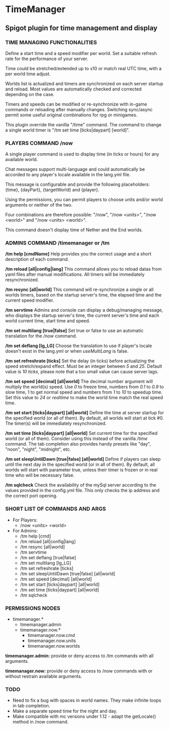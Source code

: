 # TimeManager

## Spigot plugin for time management and display


### TIME MANAGING FUNCTIONALITIES
Define a start time and a speed modifier per world. Set a suitable refresh rate for the performance of your server.

Time could be stretched/extended up to x10 or match real UTC time, with a per world time adjust.

Worlds list is actualized and timers are synchronized on each server startup and reload. Most values are automatically checked and corrected depending on the case.

Timers and speeds can be modified or re-synchronize with in-game commands or reloading after manually changes. Switching sync/async permit some useful original combinations for rpg or minigames.

This plugin override the vanilla "/time" command. The command to change a single world timer is "/tm set time \[ticks|daypart] \[world]".


### PLAYERS COMMAND /now <units> <world>
A single player command is used to display time (in ticks or hours) for any available world.

Chat messages support multi-language and could automatically be accorded to any player's locale available in the lang.yml file.

This message is configurable and provide the following placeholders: {time}, {dayPart}, {targetWorld} and {player}.

Using the permissions, you can permit players to choose units and/or world arguments or neither of the two.

Four combinations are therefore possible: "/now", "/now \<units>", "/now \<world>" and "/now \<units> \<world>".

This command doesn't display time of Nether and the End worlds.


### ADMINS COMMAND /timemanager or /tm
**/tm help \[cmdName]** Help provides you the correct usage and a short description of each command.

**/tm reload \[all|config|lang]** This command allows you to reload datas from yaml files after manual modifications. All timers will be immediately resynchronized.

**/tm resync \[all|world]** This command will re-synchronize a single or all worlds timers, based on the startup server's time, the elapsed time and the current speed modifier.

**/tm servtime** Admins and console can display a debug/managing message, who displays the startup server's time, the current server's time and each world current time, start time and speed.

**/tm set multilang \[true|false]** Set true or false to use an automatic translation for the _/now_ command.

**/tm set deflang \[lg_LG]** Choose the translation to use if player's locale doesn't exist in the lang.yml or when _useMultiLang_ is false.

**/tm set refreshrate \[ticks]** Set the delay (in ticks) before actualizing the speed stretch/expand effect. Must be an integer between _5_ and _25_. Default value is _10 ticks_, please note that a too small value can cause server lags.

**/tm set speed \[decimal] \[all|world]** The decimal number argument will multiply the world(s) speed. Use _0_ to freeze time, numbers from _0.1_ to _0.9_ to slow time, 1 to get normal speed and numbers from _1_ to _10_ to speedup time. Set this value to _24_ or _realtime_ to make the world time match the real speed time.

**/tm set start \[ticks|daypart] \[all|world]** Define the time at server startup for the specified world (or all of them). By default, all worlds will start at tick \#0. The timer(s) will be immediately resynchronized.

**/tm set time \[ticks|daypart] \[all|world]** Set current time for the specified world (or all of them). Consider using this instead of the vanilla _/time_ command. The tab completion also provides handy presets like "day", "noon", "night", "midnight", etc.

**/tm set sleepUntilDawn \[true|false] \[all|world]** Define if players can sleep until the next day in the specified world (or in all of them). By default, all worlds will start with parameter true, unless their timer is frozen or in real time who will be necessary false.

**/tm sqlcheck** Check the availability of the mySql server according to the values provided in the config.yml file. This only checks the ip address and the correct port opening.


### SHORT LIST OF COMMANDS AND ARGS
- For Players:
  - /now \<units> \<world>
- For Admins:
  - /tm help \[cmd]
  - /tm reload \[all|config|lang]
  - /tm resync \[all|world]
  - /tm servtime
  - /tm set deflang \[true|false]
  - /tm set multilang \[lg_LG]
  - /tm set refreshrate \[ticks]
  - /tm set sleepUntilDawn \[true|false] \[all|world]
  - /tm set speed \[decimal] \[all|world]
  - /tm set start \[ticks|daypart] \[all|world]
  - /tm set time \[ticks|daypart] \[all|world]
  - /tm sqlcheck


### PERMISSIONS NODES
- timemanager.*
  - timemanager.admin
  - timemanager.now.*
    - timemanager.now.cmd
    - timemanager.now.units
    - timemanager.now.worlds

**timemanager.admin:** provide or deny access to /tm commands with all arguments.

**timemanager.now:** provide or deny access to /now commands with or without restrain available arguments.


### TODO
* Need to fix a bug with spaces in world names. They make infinite loops in tab completion.
* Make a separate speed time for the night and day.
* Make compatible with mc versions under 1.12 - adapt the getLocale() method in /now command.